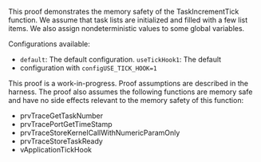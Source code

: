 This proof demonstrates the memory safety of the TaskIncrementTick function. We
assume that task lists are initialized and filled with a few list items. We also
assign nondeterministic values to some global variables.

Configurations available:

-   `default`: The default configuration. `useTickHook1`: The default
-   configuration with `configUSE_TICK_HOOK=1`

This proof is a work-in-progress. Proof assumptions are described in the
harness. The proof also assumes the following functions are memory safe and have
no side effects relevant to the memory safety of this function:

-   prvTraceGetTaskNumber
-   prvTracePortGetTimeStamp
-   prvTraceStoreKernelCallWithNumericParamOnly
-   prvTraceStoreTaskReady
-   vApplicationTickHook
